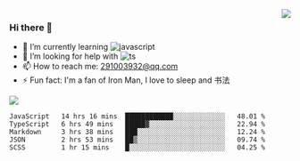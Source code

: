 <img align='right' src='https://github-readme-stats.vercel.app/api?username=niaogege&show_icons=true&theme=radical'/>

### Hi there 👋

- 🌱 I’m currently learning ![javascript](https://img.shields.io/badge/javacript-learn-orange)
- 🤔 I’m looking for help with ![ts](https://img.shields.io/badge/ts-learn-yellow)
- 📫 How to reach me: 291003932@qq.com
- ⚡ Fun fact:  I'm a fan of Iron Man, I love to sleep and 书法

![](https://github-readme-stats.vercel.app/api/top-langs/?username=niaogege&layout=compact)

<!--START_SECTION:waka-->
```text
JavaScript   14 hrs 16 mins  ████████████░░░░░░░░░░░░░   48.01 % 
TypeScript   6 hrs 49 mins   █████▓░░░░░░░░░░░░░░░░░░░   22.94 % 
Markdown     3 hrs 38 mins   ███░░░░░░░░░░░░░░░░░░░░░░   12.24 % 
JSON         2 hrs 53 mins   ██▒░░░░░░░░░░░░░░░░░░░░░░   09.74 % 
SCSS         1 hr 15 mins    █░░░░░░░░░░░░░░░░░░░░░░░░   04.25 % 
```
<!--END_SECTION:waka-->
